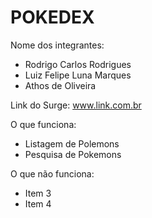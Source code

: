# POKEDEX

Nome dos integrantes: 
- Rodrigo Carlos Rodrigues
- Luiz Felipe Luna Marques
- Athos de Oliveira

Link do Surge: www.link.com.br

O que funciona:
- Listagem de Polemons
- Pesquisa de Pokemons

O que não funciona: 
- Item 3
- Item 4

